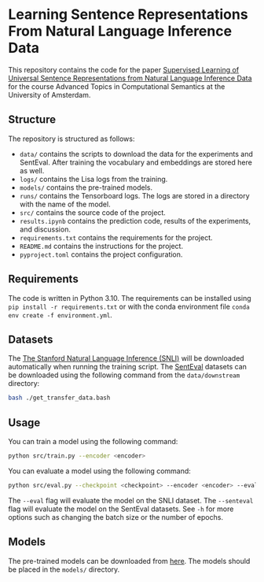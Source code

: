 # Learning Sentence Representations From Natural Language Inference Data

This repository contains the code for the paper [Supervised Learning of Universal Sentence Representations from Natural Language Inference Data](https://arxiv.org/abs/1705.02364) for the course Advanced Topics in Computational Semantics at the University of Amsterdam.

## Structure

The repository is structured as follows:

* `data/` contains the scripts to download the data for the experiments and SentEval. After training the vocabulary and embeddings are stored here as well.
* `logs/` contains the Lisa logs from the training.
* `models/` contains the pre-trained models.
* `runs/` contains the Tensorboard logs. The logs are stored in a directory with the name of the model.
* `src/` contains the source code of the project.
* `results.ipynb` contains the prediction code, results of the experiments, and discussion.
* `requirements.txt` contains the requirements for the project.
* `README.md` contains the instructions for the project.
* `pyproject.toml` contains the project configuration.

## Requirements

The code is written in Python 3.10. The requirements can be installed using `pip install -r requirements.txt` or with the conda environment file `conda env create -f environment.yml`.

## Datasets

The [The Stanford Natural Language Inference (SNLI)](https://nlp.stanford.edu/projects/snli/) will be downloaded automatically when running the training script. The [SentEval](https://github.com/facebookresearch/SentEval) datasets can be downloaded using the following command from the `data/downstream` directory:

```bash
bash ./get_transfer_data.bash
```

## Usage

You can train a model using the following command:

```bash
python src/train.py --encoder <encoder>
```

You can evaluate a model using the following command:

```bash
python src/eval.py --checkpoint <checkpoint> --encoder <encoder> --eval --senteval
```

The `--eval` flag will evaluate the model on the SNLI dataset. The `--senteval` flag will evaluate the model on the SentEval datasets. See `-h` for more options such as changing the batch size or the number of epochs.

## Models

The pre-trained models can be downloaded from [here](https://drive.google.com/drive/folders/1xkhM0sZonRz2Nh0RIuQRTQ2JO6OoAAcJ?usp=share_link). The models should be placed in the `models/` directory.

